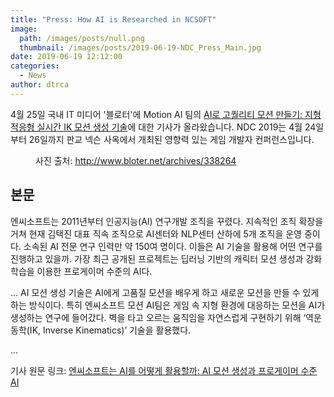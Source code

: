 ```yaml
---
title: "Press: How AI is Researched in NCSOFT"
image: 
  path: /images/posts/null.png
  thumbnail: /images/posts/2019-06-19-NDC_Press_Main.jpg
date: 2019-06-19 12:12:00
categories:
  - News
author: dtrca
---
```


4월 25일 국내 IT 미디어 '블로터'에 Motion AI 팀의 [AI로 고퀄리티 모션 만들기: 지형 적응형 실시간 IK 모션 생성 기술](/news/NDC_2019_News/)에 대한 기사가 올라왔습니다. NDC 2019는 4월 24일부터 26일까지 판교 넥슨 사옥에서 개최된 영향력 있는 게임 개발자 컨퍼런스입니다.

<figure class="align-center">
  <a href="#"><img src="{{ '/images/posts/2019-06-19-NDC_Press_Main.jpg' | absolute_url }}" alt=""></a>
  <figcaption>사진 출처: <a href="http://www.bloter.net/archives/338264">http://www.bloter.net/archives/338264</a></figcaption>
</figure>

## 본문

엔씨소프트는 2011년부터 인공지능(AI) 연구개발 조직을 꾸렸다. 지속적인 조직 확장을 거쳐 현재 김택진 대표 직속 조직으로 AI센터와 NLP센터 산하에 5개 조직을 운영 중이다. 소속된 AI 전문 연구 인력만 약 150여 명이다. 이들은 AI 기술을 활용해 어떤 연구를 진행하고 있을까. 가장 최근 공개된 프로젝트는 딥러닝 기반의 캐릭터 모션 생성과 강화학습을 이용한 프로게이머 수준의 AI다.

...
AI 모션 생성 기술은 AI에게 고품질 모션을 배우게 하고 새로운 모션을 만들 수 있게 하는 방식이다. 특히 엔씨소프트 모션 AI팀은 게임 속 지형 환경에 대응하는 모션을 AI가 생성하는 연구에 들어갔다. 벽을 타고 오르는 움직임을 자연스럽게 구현하기 위해 ‘역운동학(IK, Inverse Kinematics)’ 기술을 활용했다.

...

기사 원문 링크: [엔씨소프트는 AI를 어떻게 활용할까: AI 모션 생성과 프로게이머 수준 AI](http://www.bloter.net/archives/338264)